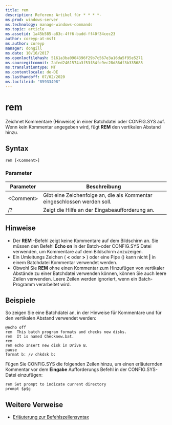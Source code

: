 ```yaml
---
title: rem
description: Referenz Artikel für * * * *-
ms.prod: windows-server
ms.technology: manage-windows-commands
ms.topic: article
ms.assetid: 1a45b585-a83c-4ff6-badd-ff40f34cec23
author: coreyp-at-msft
ms.author: coreyp
manager: dongill
ms.date: 10/16/2017
ms.openlocfilehash: 5161a3ba0904396f29b7c567e3a16da5f95e5271
ms.sourcegitcommit: 2afed2461574a3f53f84fc9ec28d86df3b335685
ms.translationtype: MT
ms.contentlocale: de-DE
ms.lasthandoff: 07/02/2020
ms.locfileid: "85933498"
---
```

# <a name="rem"></a>rem



Zeichnet Kommentare (Hinweise) in einer Batchdatei oder CONFIG.SYS auf. Wenn kein Kommentar angegeben wird, fügt **REM** den vertikalen Abstand hinzu.



## <a name="syntax"></a>Syntax

```
rem [<Comment>]
```

### <a name="parameters"></a>Parameter

|Parameter|Beschreibung|
|---------|-----------|
|\<Comment>|Gibt eine Zeichenfolge an, die als Kommentar eingeschlossen werden soll.|
|/?|Zeigt die Hilfe an der Eingabeaufforderung an.|

## <a name="remarks"></a>Hinweise

-   Der **REM** -Befehl zeigt keine Kommentare auf dem Bildschirm an. Sie müssen den Befehl **Echo on** in der Batch-oder CONFIG.SYS Datei verwenden, um Kommentare auf dem Bildschirm anzuzeigen.
-   Ein Umleitungs Zeichen ( **<** oder **>** ) oder eine Pipe () kann nicht **|** in einem Batchdatei Kommentar verwendet werden.
-   Obwohl Sie **REM** ohne einen Kommentar zum Hinzufügen von vertikaler Abstände zu einer Batchdatei verwenden können, können Sie auch leere Zeilen verwenden. Leere Zeilen werden ignoriert, wenn ein Batch-Programm verarbeitet wird.

## <a name="examples"></a>Beispiele

So zeigen Sie eine Batchdatei an, in der Hinweise für Kommentare und für den vertikalen Abstand verwendet werden:
```
@echo off
rem  This batch program formats and checks new disks.
rem  It is named Checknew.bat.
rem
rem echo Insert new disk in Drive B.
pause
format b: /v chkdsk b:
```
Fügen Sie CONFIG.SYS die folgenden Zeilen hinzu, um einen erläuternden Kommentar vor dem **Eingabe** Aufforderungs Befehl in der CONFIG.SYS-Datei einzufügen:
```
rem Set prompt to indicate current directory
prompt $p$g
```

## <a name="additional-references"></a>Weitere Verweise

- [Erläuterung zur Befehlszeilensyntax](command-line-syntax-key.md)